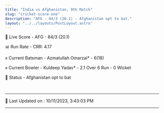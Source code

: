```yaml
---
title: "India vs Afghanistan, 9th Match"
slug: "cricket-score-one"
description: "AFG - 84/3 (20.1) - Afghanistan opt to bat."
layout: "../../layouts/PostLayout.astro"
---
```


🔴 Live Score - AFG - 84/3 (20.1)  

📊 Run Rate - CRR: 4.17  

✊ Current Batsman - Azmatullah Omarzai* - 6(18)  

✊ Current Bowler - Kuldeep Yadav* - 2.1 Over 6 Run - 0 Wicket  

📑 Status - Afghanistan opt to bat

<br />

***

📝 Last Updated on : 10/11/2023, 3:43:03 PM

***

